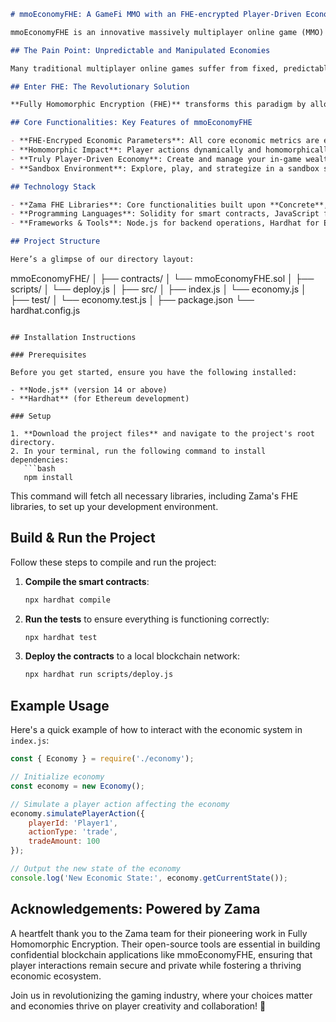 ```markdown
# mmoEconomyFHE: A GameFi MMO with an FHE-encrypted Player-Driven Economy 🎮💰

mmoEconomyFHE is an innovative massively multiplayer online game (MMO) that leverages **Zama's Fully Homomorphic Encryption (FHE) technology** to create a player-driven economy. This captivating GameFi experience allows players to influence the economic systems—such as resource outputs and price indices—dynamically and homomorphically based on their collective actions. Immerse yourself in a living economic environment that evolves unpredictably, offering players a truly unique and engaging gameplay experience.

## The Pain Point: Unpredictable and Manipulated Economies

Many traditional multiplayer online games suffer from fixed, predictable economies controlled by developers. This leads to a lack of authenticity in player interactions and a disconnection from real-world economics. Players often feel that their choices and strategies have little or no impact, leading to disillusionment and reduced engagement in the game.

## Enter FHE: The Revolutionary Solution

**Fully Homomorphic Encryption (FHE)** transforms this paradigm by allowing sensitive economic data to remain encrypted while still being processed and analyzed. Implemented using Zama's open-source libraries such as **Concrete**, **TFHE-rs**, and the **zama-fhe SDK**, it enables a new layer of privacy and security in economic interactions. Players can engage fully in the game without worrying about their personal information or actions being exposed, and their collective behaviors directly shape the dynamic economy in real-time. This ensures that the economic landscape evolves based on genuine player input rather than developer manipulation.

## Core Functionalities: Key Features of mmoEconomyFHE

- **FHE-Encryped Economic Parameters**: All core economic metrics are encrypted, ensuring confidentiality and security.
- **Homomorphic Impact**: Player actions dynamically and homomorphically influence the game economy, fostering a responsive and lively virtual market.
- **Truly Player-Driven Economy**: Create and manage your in-game wealth without interference from game studios, resulting in a vibrant, emergent economy.
- **Sandbox Environment**: Explore, play, and strategize in a sandbox setting where every choice has consequences.

## Technology Stack

- **Zama FHE Libraries**: Core functionalities built upon **Concrete**, **TFHE-rs**, and **zama-fhe SDK**.
- **Programming Languages**: Solidity for smart contracts, JavaScript for game logic.
- **Frameworks & Tools**: Node.js for backend operations, Hardhat for Ethereum development, and Web3.js for blockchain interactions.

## Project Structure

Here’s a glimpse of our directory layout:

```
mmoEconomyFHE/
│
├── contracts/
│   └── mmoEconomyFHE.sol
│
├── scripts/
│   └── deploy.js
│
├── src/
│   ├── index.js
│   └── economy.js
│
├── test/
│   └── economy.test.js
│
├── package.json
└── hardhat.config.js
```

## Installation Instructions

### Prerequisites

Before you get started, ensure you have the following installed:

- **Node.js** (version 14 or above)
- **Hardhat** (for Ethereum development)

### Setup

1. **Download the project files** and navigate to the project's root directory.
2. In your terminal, run the following command to install dependencies:
   ```bash
   npm install
   ```
   This command will fetch all necessary libraries, including Zama's FHE libraries, to set up your development environment.

## Build & Run the Project

Follow these steps to compile and run the project:

1. **Compile the smart contracts**:
   ```bash
   npx hardhat compile
   ```

2. **Run the tests** to ensure everything is functioning correctly:
   ```bash
   npx hardhat test
   ```

3. **Deploy the contracts** to a local blockchain network:
   ```bash
   npx hardhat run scripts/deploy.js
   ```

## Example Usage

Here's a quick example of how to interact with the economic system in `index.js`:

```javascript
const { Economy } = require('./economy');

// Initialize economy
const economy = new Economy();

// Simulate a player action affecting the economy
economy.simulatePlayerAction({
    playerId: 'Player1',
    actionType: 'trade',
    tradeAmount: 100
});

// Output the new state of the economy
console.log('New Economic State:', economy.getCurrentState());
```

## Acknowledgements: Powered by Zama

A heartfelt thank you to the Zama team for their pioneering work in Fully Homomorphic Encryption. Their open-source tools are essential in building confidential blockchain applications like mmoEconomyFHE, ensuring that player interactions remain secure and private while fostering a thriving economic ecosystem.

Join us in revolutionizing the gaming industry, where your choices matter and economies thrive on player creativity and collaboration! 🎉
```